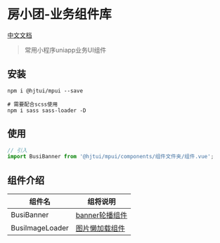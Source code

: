 # 房小团-业务组件库

[中文文档](https://gitee.com/SmallYangY/hjt-mpui)

> 常用小程序uniapp业务UI组件

## 安装

```
npm i @hjtui/mpui --save

# 需要配合scss使用
npm i sass sass-loader -D
```

## 使用

```js
// 引入
import BusiBanner from '@hjtui/mpui/components/组件文件夹/组件.vue';
```

## 组件介绍

|组件名|组将说明|
|---|---|
|BusiBanner|[banner轮播组件](./docs/components/BasiBanner[src.components.BasiBanner].md)|
|BusiImageLoader|[图片懒加载组件](./docs/components/BusiImageLoader[src.components.BusiImageLoader].md)|
